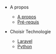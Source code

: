 - A propos
  - [A propos](/README)
  - [Pré-requis](/requis)
- Choisir Technologie

  - [Laravel](/laravel/installation)
  - [Python](/python/installation)
